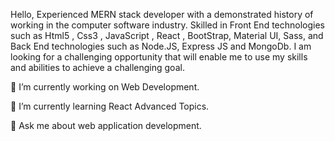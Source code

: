 Hello,
Experienced MERN stack developer with a demonstrated history of working in the computer software industry. Skilled in Front End technologies such as Html5 , Css3 , JavaScript , React , BootStrap, Material UI, Sass, and Back End technologies such as Node.JS, Express JS and MongoDb. I am looking for a challenging opportunity that will enable me to use my skills and abilities to achieve a challenging goal.

🔭 I’m currently working on Web Development.

🌱 I’m currently learning React Advanced Topics.

💬 Ask me about web application development.

<!---
Jahangir-Alam-Noman/Jahangir-Alam-Noman is a ✨ special ✨ repository because its `README.md` (this file) appears on your GitHub profile.
You can click the Preview link to take a look at your changes.
--->
